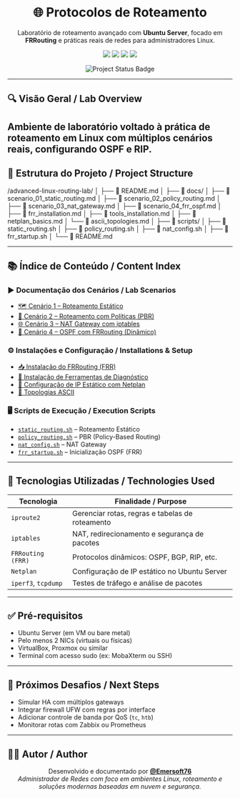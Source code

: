 <h1 align="center">🌐 Protocolos de Roteamento</h1>
<p align="center">
  Laboratório de roteamento avançado com <strong>Ubuntu Server</strong>, focado em <strong>FRRouting</strong> e práticas reais de redes para administradores Linux.
</p>

<p align="center">
  <a href="https://ubuntu.com/server"><img src="https://img.shields.io/badge/Linux-Ubuntu--Server-2c3e50?style=for-the-badge&logo=ubuntu&logoColor=white"/></a>
  <a href="https://netfilter.org/"><img src="https://img.shields.io/badge/iptables-NAT%20%26%20Firewall-red?style=for-the-badge"/></a>
  <a href="https://www.frrouting.org/"><img src="https://img.shields.io/badge/FRRouting-OSPF%2FBGP-green?style=for-the-badge"/></a>
  <a href="https://www.virtualbox.org/"><img src="https://img.shields.io/badge/VirtualBox-Network%20Emulator-orange?style=for-the-badge"/></a>
</p>
<p align="center">
  <img src="https://img.shields.io/badge/Status-100%25%20Completed-brightgreen?style=for-the-badge&logo=github" alt="Project Status Badge"/>
</p>

---

## 🔍 Visão Geral / Lab Overview

Ambiente de laboratório voltado à prática de roteamento em Linux com múltiplos cenários reais, configurando OSPF e RIP.
---

## 📁 Estrutura do Projeto / Project Structure

/advanced-linux-routing-lab/ │ ├── 📄 README.md │ ├── 📁 docs/ │ ├── 📄 scenario_01_static_routing.md │ ├── 📄 scenario_02_policy_routing.md │ ├── 📄 scenario_03_nat_gateway.md │ ├── 📄 scenario_04_frr_ospf.md │ ├── 📄 frr_installation.md │ ├── 📄 tools_installation.md │ ├── 📄 netplan_basics.md │ └── 📄 ascii_topologies.md │ ├── 📁 scripts/ │ ├── 📄 static_routing.sh │ ├── 📄 policy_routing.sh │ ├── 📄 nat_config.sh │ ├── 📄 frr_startup.sh │ └── 📄 README.md

---

## 📚 Índice de Conteúdo / Content Index

### ▶️ Documentação dos Cenários / Lab Scenarios

- [🗺️ Cenário 1 – Roteamento Estático](./docs/scenario_01_static_routing.md)
- [🧭 Cenário 2 – Roteamento com Políticas (PBR)](./docs/scenario_02_policy_routing.md)
- [🌐 Cenário 3 – NAT Gateway com iptables](./docs/scenario_03_nat_gateway.md)
- [📡 Cenário 4 – OSPF com FRRouting (Dinâmico)](./docs/scenario_04_frr_ospf.md)

### ⚙️ Instalações e Configuração / Installations & Setup

- [📥 Instalação do FRRouting (FRR)](./docs/frr_installation.md)
- [🔧 Instalação de Ferramentas de Diagnóstico](./docs/tools_installation.md)
- [🧷 Configuração de IP Estático com Netplan](./docs/netplan_basics.md)
- [🧱 Topologias ASCII](./docs/ascii_topologies.md)

### 🖥️ Scripts de Execução / Execution Scripts

- [`static_routing.sh`](./scripts/static_routing.sh) – Roteamento Estático
- [`policy_routing.sh`](./scripts/policy_routing.sh) – PBR (Policy-Based Routing)
- [`nat_config.sh`](./scripts/nat_config.sh) – NAT Gateway
- [`frr_startup.sh`](./scripts/frr_startup.sh) – Inicialização OSPF (FRR)

---

## 🧠 Tecnologias Utilizadas / Technologies Used

| Tecnologia         | Finalidade / Purpose                           |
|--------------------|--------------------------------------------------|
| `iproute2`          | Gerenciar rotas, regras e tabelas de roteamento |
| `iptables`          | NAT, redirecionamento e segurança de pacotes    |
| `FRRouting (FRR)`   | Protocolos dinâmicos: OSPF, BGP, RIP, etc.       |
| `Netplan`           | Configuração de IP estático no Ubuntu Server     |
| `iperf3`, `tcpdump` | Testes de tráfego e análise de pacotes           |

---

## ✅ Pré-requisitos

- Ubuntu Server (em VM ou bare metal)
- Pelo menos 2 NICs (virtuais ou físicas)
- VirtualBox, Proxmox ou similar
- Terminal com acesso sudo (ex: MobaXterm ou SSH)

---

## 🧩 Próximos Desafios / Next Steps

- Simular HA com múltiplos gateways
- Integrar firewall UFW com regras por interface
- Adicionar controle de banda por QoS (`tc`, `htb`)
- Monitorar rotas com Zabbix ou Prometheus

---

## 🧑‍💻 Autor / Author

<p align="center">
Desenvolvido e documentado por <a href="https://github.com/Emersoft76"><strong>@Emersoft76</strong></a><br/>
<em>Administrador de Redes com foco em ambientes Linux, roteamento e soluções modernas baseadas em nuvem e segurança.</em>
</p>
